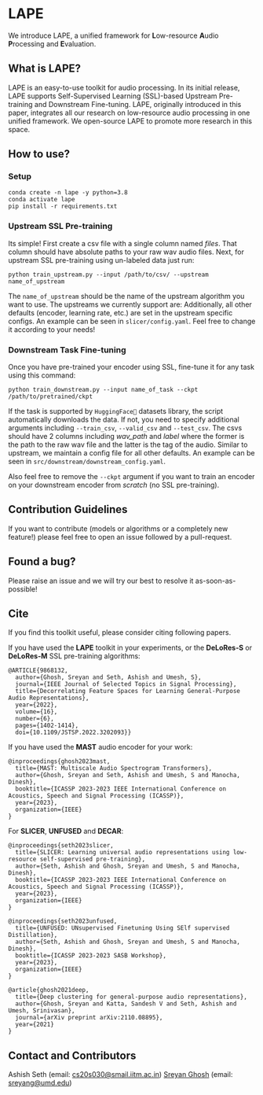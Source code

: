 # LAPE
We introduce LAPE, a unified framework for **L**ow-resource **A**udio **P**rocessing and **E**valuation.

## What is LAPE?
LAPE is an easy-to-use toolkit for audio processing. In its initial release, LAPE supports Self-Supervised Learning (SSL)-based Upstream Pre-training and Downstream Fine-tuning. LAPE, originally introduced in this paper, integrates all our research on low-resource audio processing in one unified framework. We open-source LAPE to promote more research in this space.

## How to use?

### Setup
```
conda create -n lape -y python=3.8
conda activate lape
pip install -r requirements.txt
```

### Upstream SSL Pre-training

Its simple! First create a csv file with a single column named *files*. That column should have absolute paths to your raw wav audio files. Next, for upstream SSL pre-training using un-labeled data just run:

```
python train_upstream.py --input /path/to/csv/ --upstream name_of_upstream
```

The `name_of_upstream` should be the name of the upstream algorithm you want to use. The upstreams we currently support are: Additionally, all other defaults (encoder, learning rate, etc.) are set in the upstream specific configs. An example can be seen in `slicer/config.yaml`. Feel free to change it according to your needs! 

### Downstream Task Fine-tuning

Once you have pre-trained your encoder using SSL, fine-tune it for any task using this command:

```
python train_downstream.py --input name_of_task --ckpt /path/to/pretrained/ckpt
```

If the task is supported by `HuggingFace🤗` datasets library, the script automatically downloads the data. If not, you need to specify additional arguments including `--train_csv`, `--valid_csv` and `--test_csv`. The csvs should have 2 columns including *wav_path* and *label* where the former is the path to the raw wav file and the latter is the tag of the audio. Similar to upstream, we maintain a config file for all other defaults. An example can be seen in `src/downstream/downstream_config.yaml`.

Also feel free to remove the `--ckpt` argument if you want to train an encoder on your downstream encoder from *scratch* (no SSL pre-training).

## Contribution Guidelines
If you want to contribute (models or algorithms or a completely new feature!) please feel free to open an issue followed by a pull-request.

## Found a bug?
Please raise an issue and we will try our best to resolve it as-soon-as-possible!

## Cite
If you find this toolkit useful, please consider citing following papers.

If you have used the **LAPE** toolkit in your experiments, or the **DeLoRes-S** or **DeLoRes-M** SSL pre-training algorithms:
```
@ARTICLE{9868132,
  author={Ghosh, Sreyan and Seth, Ashish and Umesh, S},
  journal={IEEE Journal of Selected Topics in Signal Processing}, 
  title={Decorrelating Feature Spaces for Learning General-Purpose Audio Representations}, 
  year={2022},
  volume={16},
  number={6},
  pages={1402-1414},
  doi={10.1109/JSTSP.2022.3202093}}
```

If you have used the **MAST** audio encoder for your work:
```
@inproceedings{ghosh2023mast,
  title={MAST: Multiscale Audio Spectrogram Transformers},
  author={Ghosh, Sreyan and Seth, Ashish and Umesh, S and Manocha, Dinesh},
  booktitle={ICASSP 2023-2023 IEEE International Conference on Acoustics, Speech and Signal Processing (ICASSP)},
  year={2023},
  organization={IEEE}
}
```

For **SLICER**, **UNFUSED** and **DECAR**:
```
@inproceedings{seth2023slicer,
  title={SLICER: Learning universal audio representations using low-resource self-supervised pre-training},
  author={Seth, Ashish and Ghosh, Sreyan and Umesh, S and Manocha, Dinesh},
  booktitle={ICASSP 2023-2023 IEEE International Conference on Acoustics, Speech and Signal Processing (ICASSP)},
  year={2023},
  organization={IEEE}
}
```
```
@inproceedings{seth2023unfused,
  title={UNFUSED: UNsupervised Finetuning Using SElf supervised Distillation},
  author={Seth, Ashish and Ghosh, Sreyan and Umesh, S and Manocha, Dinesh},
  booktitle={ICASSP 2023-2023 SASB Workshop},
  year={2023},
  organization={IEEE}
}
```
```
@article{ghosh2021deep,
  title={Deep clustering for general-purpose audio representations},
  author={Ghosh, Sreyan and Katta, Sandesh V and Seth, Ashish and Umesh, Srinivasan},
  journal={arXiv preprint arXiv:2110.08895},
  year={2021}
}
```

## Contact and Contributors
Ashish Seth (email: cs20s030@smail.iitm.ac.in)
[Sreyan Ghosh](https://sreyan88.github.io/) (email: sreyang@umd.edu)
